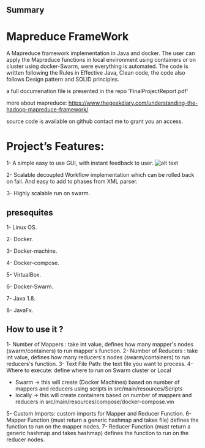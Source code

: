 ## Summary

# Mapreduce FrameWork

A Mapreduce framework implementation in Java and docker.
The user can apply the Mapreduce functions in local environment using containers or on cluster using docker-Swarm, were everything is automated.
The code is written following the Rules in Effective Java, Clean code, the code also follows Design pattern and SOLID principles.

a full documenation file is presented in the repo 'FinalProjectReport.pdf'

more about mapreduce:
https://www.thegeekdiary.com/understanding-the-hadoop-mapreduce-framework/

source code is available on github contact me to grant you an access.

# Project’s Features:

1- A simple easy to use GUI, with instant feedback to user.
![alt text](https://i.imgur.com/kwH5KFw.png)

2- Scalable decoupled Workflow implementation which can be rolled back on fail. And
easy to add to phases from XML parser.

3- Highly scalable run on swarm.

## presequites 

1- Linux OS.

2- Docker.

3- Docker-machine.

4- Docker-compose.

5- VirtualBox.

6- Docker-Swarm.

7- Java 1.8.

8- JavaFx.

## How to use it ?
1- Number of Mappers : take int value, defines how many mapper's nodes (swarm/containers) to run mapper's function.
2- Number of Reducers : take int value, defines how many reducers's nodes (swarm/containers) to run reducers's function.
3- Text File Path: the text file you want to process.
4- Where to execute: define where to run on Swarm cluster or Local 
   - Swarm -> this will create (Docker Machines) based on number of mappers and reducers using scripts in src/main/resources/Scripts
   - locally -> this will create containers based on number of mappers and reducers in src/main/resources/compose/docker-compose.vm   

5- Custom Imports: custom imports for Mapper and Reducer Function.
6- Mapper Function (must return a generic hashmap and takes file) defines the function to run on the mapper nodes.
7- Reducer Function (must return a generic hashmap and takes hashmap) defines the function to run on the reducer nodes.


     

